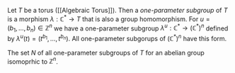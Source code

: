 Let $T$ be a torus ([[Algebraic Torus]]).
Then a *one-parameter subgroup* of $T$ is a morphism $\lambda:\mathbb{C}^*\rightarrow T$ that is also a group homomorphism.
For $u = (b_1,\dots,b_n)\in\mathbb{Z}^n$ we have a one-parameter subgroup $\lambda^u : \mathbb{C}^* \rightarrow (\mathbb{C}^*)^n$ defined by $\lambda^u(t) = (t^{b_1},\dots,t^{b_n})$.
All one-parameter subgorups of $(\mathbb{C}^*)^n$ have this form.

The set $N$ of all one-parameter subgroups of $T$ for an abelian group isomoprhic to $\mathbb{Z}^n$.

